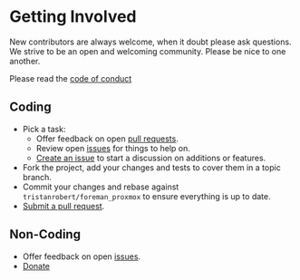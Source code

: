 # Getting Involved

New contributors are always welcome, when it doubt please ask questions. We strive to be an open and welcoming community. Please be nice to one another.

Please read the [code of conduct](CODE_OF_CONDUCT.md)

## Coding

* Pick a task:
  * Offer feedback on open [pull requests](https://github.com/tristanrobert/foreman_proxmox/pulls).
  * Review open [issues](https://github.com/tristanrobert/foreman_proxmox/issues) for things to help on.
  * [Create an issue](https://github.com/tristanrobert/foreman_proxmox/issues/new) to start a discussion on additions or features.
* Fork the project, add your changes and tests to cover them in a topic branch.
* Commit your changes and rebase against `tristanrobert/foreman_proxmox` to ensure everything is up to date.
* [Submit a pull request](https://github.com/tristanrobert/foreman_proxmox/compare/).

## Non-Coding

* Offer feedback on open [issues](https://github.com/tristanrobert/foreman_proxmox/issues).
* [Donate](SUPPORT.md)
